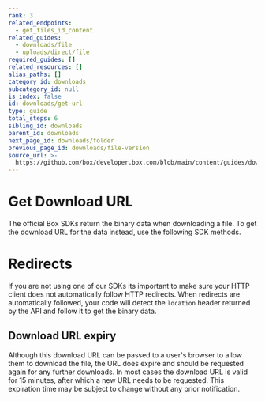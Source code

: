 ```yaml
---
rank: 3
related_endpoints:
  - get_files_id_content
related_guides:
  - downloads/file
  - uploads/direct/file
required_guides: []
related_resources: []
alias_paths: []
category_id: downloads
subcategory_id: null
is_index: false
id: downloads/get-url
type: guide
total_steps: 6
sibling_id: downloads
parent_id: downloads
next_page_id: downloads/folder
previous_page_id: downloads/file-version
source_url: >-
  https://github.com/box/developer.box.com/blob/main/content/guides/downloads/get-url.md
---
```

# Get Download URL

The official Box SDKs return the binary data when downloading a file. To get the
download URL for the data instead, use the following SDK methods.

<Samples id='get_files_id_content' variant='get_url' >

</Samples>

<Message warning>

# Redirects

If you are not using one of our SDKs its important to make sure your HTTP
client does not automatically follow HTTP redirects. When redirects are
automatically followed, your code will detect the `location` header returned
by the API and follow it to get the binary data.

</Message>

## Download URL expiry

Although this download URL can be passed to a user's browser to allow them to
download the file, the URL does expire and should be requested again for any
further downloads. In most cases the download URL is valid for 15 minutes, after
which a new URL needs to be requested. This expiration time may be subject to
change without any prior notification.

[api]: e://get_files_id_content